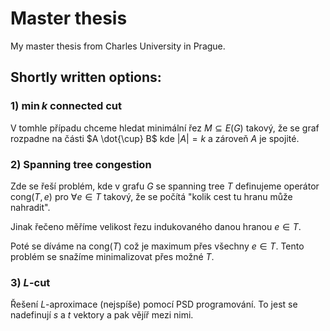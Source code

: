 # Master thesis

My master thesis from Charles University in Prague.

## Shortly written options:

### 1) $\min k$ connected cut

V tomhle případu chceme hledat minimální řez $M \subseteq E(G)$ takový, že se graf rozpadne na části $A \dot{\cup} B$ kde $|A| = k$ a zároveň $A$ je spojité.

### 2) Spanning tree congestion

Zde se řeší problém, kde v grafu $G$ se spanning tree $T$ definujeme operátor $\text{cong}(T,e)$ pro $\forall e \in T$ takový, že se počítá "kolik cest tu hranu může nahradit".

Jinak řečeno měříme velikost řezu indukovaného danou hranou $e \in T$.

Poté se díváme na $\text{cong}(T)$ což je maximum přes všechny $e \in T$. Tento problém se snažíme minimalizovat přes možné $T$.

### 3) $L$-cut

Řešení $L$-aproximace (nejspíše) pomocí PSD programování. To jest se nadefinují $s$ a $t$ vektory a pak vějíř mezi nimi.